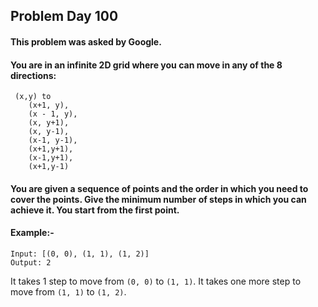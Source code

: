 ## Problem Day 100
#### This problem was asked by Google.

#### You are in an infinite 2D grid where you can move in any of the 8 directions:
```
 (x,y) to
    (x+1, y),
    (x - 1, y),
    (x, y+1),
    (x, y-1),
    (x-1, y-1),
    (x+1,y+1),
    (x-1,y+1),
    (x+1,y-1)
```
#### You are given a sequence of points and the order in which you need to cover the points. Give the minimum number of steps in which you can achieve it. You start from the first point.
#### Example:-
```
Input: [(0, 0), (1, 1), (1, 2)]
Output: 2
```
It takes 1 step to move from ```(0, 0)``` to ```(1, 1)```. It takes one more step to move from ```(1, 1)``` to ```(1, 2)```.

